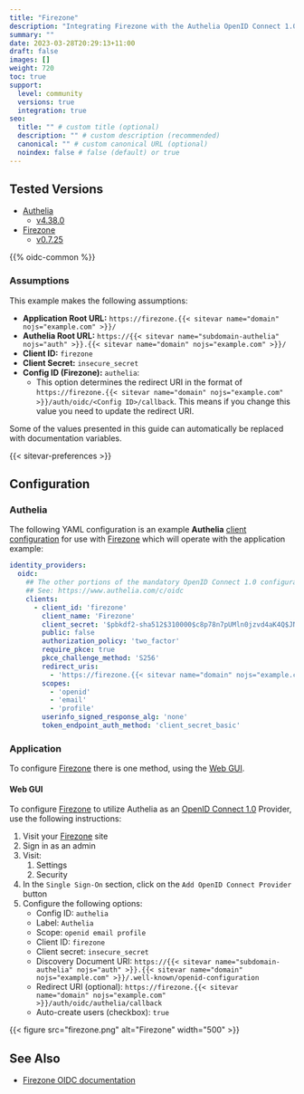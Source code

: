 ```yaml
---
title: "Firezone"
description: "Integrating Firezone with the Authelia OpenID Connect 1.0 Provider."
summary: ""
date: 2023-03-28T20:29:13+11:00
draft: false
images: []
weight: 720
toc: true
support:
  level: community
  versions: true
  integration: true
seo:
  title: "" # custom title (optional)
  description: "" # custom description (recommended)
  canonical: "" # custom canonical URL (optional)
  noindex: false # false (default) or true
---
```


## Tested Versions

- [Authelia]
  - [v4.38.0](https://github.com/authelia/authelia/releases/tag/v4.38.0)
- [Firezone]
  - [v0.7.25](https://github.com/firezone/firezone/releases/tag/0.7.25)

{{% oidc-common %}}

### Assumptions

This example makes the following assumptions:

- __Application Root URL:__ `https://firezone.{{< sitevar name="domain" nojs="example.com" >}}/`
- __Authelia Root URL:__ `https://{{< sitevar name="subdomain-authelia" nojs="auth" >}}.{{< sitevar name="domain" nojs="example.com" >}}/`
- __Client ID:__ `firezone`
- __Client Secret:__ `insecure_secret`
- __Config ID (Firezone):__ `authelia`:
    - This option determines the redirect URI in the format of
      `https://firezone.{{< sitevar name="domain" nojs="example.com" >}}/auth/oidc/<Config ID>/callback`.
      This means if you change this value you need to update the redirect URI.

Some of the values presented in this guide can automatically be replaced with documentation variables.

{{< sitevar-preferences >}}

## Configuration

### Authelia

The following YAML configuration is an example __Authelia__ [client configuration] for use with [Firezone] which will
operate with the application example:

```yaml {title="configuration.yml"}
identity_providers:
  oidc:
    ## The other portions of the mandatory OpenID Connect 1.0 configuration go here.
    ## See: https://www.authelia.com/c/oidc
    clients:
      - client_id: 'firezone'
        client_name: 'Firezone'
        client_secret: '$pbkdf2-sha512$310000$c8p78n7pUMln0jzvd4aK4Q$JNRBzwAo0ek5qKn50cFzzvE9RXV88h1wJn5KGiHrD0YKtZaR/nCb2CJPOsKaPK0hjf.9yHxzQGZziziccp6Yng'  # The digest of 'insecure_secret'.
        public: false
        authorization_policy: 'two_factor'
        require_pkce: true
        pkce_challenge_method: 'S256'
        redirect_uris:
          - 'https://firezone.{{< sitevar name="domain" nojs="example.com" >}}/auth/oidc/authelia/callback'
        scopes:
          - 'openid'
          - 'email'
          - 'profile'
        userinfo_signed_response_alg: 'none'
        token_endpoint_auth_method: 'client_secret_basic'
```

### Application

To configure [Firezone] there is one method, using the [Web GUI](#web-gui).

#### Web GUI

To configure [Firezone] to utilize Authelia as an [OpenID Connect 1.0] Provider, use the following
instructions:

1. Visit your [Firezone] site
2. Sign in as an admin
3. Visit:
    1. Settings
    2. Security
4. In the `Single Sign-On` section, click on the `Add OpenID Connect Provider` button
5. Configure the following options:
   - Config ID: `authelia`
   - Label: `Authelia`
   - Scope: `openid email profile`
   - Client ID: `firezone`
   - Client secret: `insecure_secret`
   - Discovery Document URI: `https://{{< sitevar name="subdomain-authelia" nojs="auth" >}}.{{< sitevar name="domain" nojs="example.com" >}}/.well-known/openid-configuration`
   - Redirect URI (optional): `https://firezone.{{< sitevar name="domain" nojs="example.com" >}}/auth/oidc/authelia/callback`
   - Auto-create users (checkbox): `true`

{{< figure src="firezone.png" alt="Firezone" width="500" >}}

## See Also

- [Firezone OIDC documentation](https://www.firezone.dev/docs/authenticate/oidc/)

[Authelia]: https://www.authelia.com
[Firezone]: https://www.firezone.dev
[OpenID Connect 1.0]: ../../openid-connect/introduction.md
[client configuration]: ../../../configuration/identity-providers/openid-connect/clients.md
